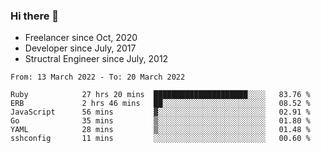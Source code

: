 ### Hi there 👋

- Freelancer since Oct, 2020
- Developer since July, 2017
- Structral Engineer since July, 2012

<!--START_SECTION:waka-->

```text
From: 13 March 2022 - To: 20 March 2022

Ruby            27 hrs 20 mins  █████████████████████░░░░   83.76 %
ERB             2 hrs 46 mins   ██░░░░░░░░░░░░░░░░░░░░░░░   08.52 %
JavaScript      56 mins         ▓░░░░░░░░░░░░░░░░░░░░░░░░   02.91 %
Go              35 mins         ▒░░░░░░░░░░░░░░░░░░░░░░░░   01.80 %
YAML            28 mins         ▒░░░░░░░░░░░░░░░░░░░░░░░░   01.48 %
sshconfig       11 mins         ░░░░░░░░░░░░░░░░░░░░░░░░░   00.60 %
```

<!--END_SECTION:waka-->
